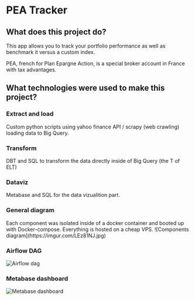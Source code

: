 <h1>PEA Tracker</h1>
<h2>What does this project do?</h2>

This app allows you to track your portfolio performance as well as benchmark it versus a custom index.

PEA, french for Plan Epargne Action, is a special broker account in France with tax advantages.

<h2>What technologies were used to make this project?</h2>

<h3>Extract and load</h3> 

Custom python scripts using yahoo finance API / scrapy (web crawling) loading data to Big Query.

<h3>Transform</h3>
DBT and SQL to transform the data directly inside of Big Query (the T of ELT)

<h3>Dataviz</h3>
Metabase and SQL for the data vizualition part.



<h3>General diagram</h3>
Each component was isolated inside of a docker container and booted up with Docker-compose. Everything is hosted on a cheap VPS.
![Components diagram](https://imgur.com/LEz81NJ.jpg)

<h3>Airflow DAG</h3>

![Airflow dag](https://imgur.com/offfk5l.png) 

<h3>Metabase dashboard</h3>

![Metabase dashboard](https://i.imgur.com/70M5ofx.png)
